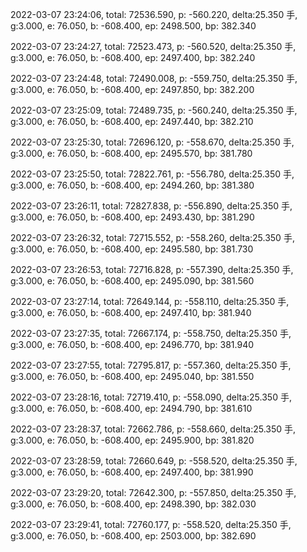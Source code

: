 2022-03-07 23:24:06, total: 72536.590, p: -560.220, delta:25.350 手, g:3.000, e: 76.050, b: -608.400, ep: 2498.500, bp: 382.340

2022-03-07 23:24:27, total: 72523.473, p: -560.520, delta:25.350 手, g:3.000, e: 76.050, b: -608.400, ep: 2497.400, bp: 382.240

2022-03-07 23:24:48, total: 72490.008, p: -559.750, delta:25.350 手, g:3.000, e: 76.050, b: -608.400, ep: 2497.850, bp: 382.200

2022-03-07 23:25:09, total: 72489.735, p: -560.240, delta:25.350 手, g:3.000, e: 76.050, b: -608.400, ep: 2497.440, bp: 382.210

2022-03-07 23:25:30, total: 72696.120, p: -558.670, delta:25.350 手, g:3.000, e: 76.050, b: -608.400, ep: 2495.570, bp: 381.780

2022-03-07 23:25:50, total: 72822.761, p: -556.780, delta:25.350 手, g:3.000, e: 76.050, b: -608.400, ep: 2494.260, bp: 381.380

2022-03-07 23:26:11, total: 72827.838, p: -556.890, delta:25.350 手, g:3.000, e: 76.050, b: -608.400, ep: 2493.430, bp: 381.290

2022-03-07 23:26:32, total: 72715.552, p: -558.260, delta:25.350 手, g:3.000, e: 76.050, b: -608.400, ep: 2495.580, bp: 381.730

2022-03-07 23:26:53, total: 72716.828, p: -557.390, delta:25.350 手, g:3.000, e: 76.050, b: -608.400, ep: 2495.090, bp: 381.560

2022-03-07 23:27:14, total: 72649.144, p: -558.110, delta:25.350 手, g:3.000, e: 76.050, b: -608.400, ep: 2497.410, bp: 381.940

2022-03-07 23:27:35, total: 72667.174, p: -558.750, delta:25.350 手, g:3.000, e: 76.050, b: -608.400, ep: 2496.770, bp: 381.940

2022-03-07 23:27:55, total: 72795.817, p: -557.360, delta:25.350 手, g:3.000, e: 76.050, b: -608.400, ep: 2495.040, bp: 381.550

2022-03-07 23:28:16, total: 72719.410, p: -558.090, delta:25.350 手, g:3.000, e: 76.050, b: -608.400, ep: 2494.790, bp: 381.610

2022-03-07 23:28:37, total: 72662.786, p: -558.660, delta:25.350 手, g:3.000, e: 76.050, b: -608.400, ep: 2495.900, bp: 381.820

2022-03-07 23:28:59, total: 72660.649, p: -558.520, delta:25.350 手, g:3.000, e: 76.050, b: -608.400, ep: 2497.400, bp: 381.990

2022-03-07 23:29:20, total: 72642.300, p: -557.850, delta:25.350 手, g:3.000, e: 76.050, b: -608.400, ep: 2498.390, bp: 382.030

2022-03-07 23:29:41, total: 72760.177, p: -558.520, delta:25.350 手, g:3.000, e: 76.050, b: -608.400, ep: 2503.000, bp: 382.690